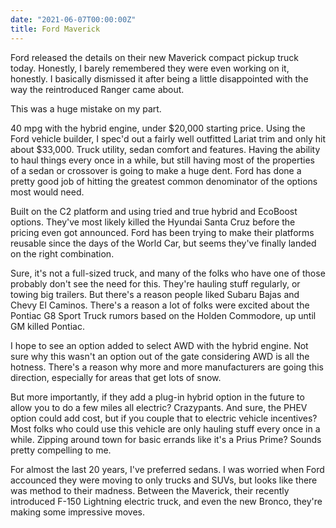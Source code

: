 ```yaml
---
date: "2021-06-07T00:00:00Z"
title: Ford Maverick
---
```


Ford released the details on their new Maverick compact pickup truck today.  Honestly, I barely remembered they were even working on it, honestly.  I basically dismissed it after being a little disappointed with the way the reintroduced Ranger came about.

This was a huge mistake on my part.

40 mpg with the hybrid engine, under $20,000 starting price.  Using the Ford vehicle builder, I spec'd out a fairly well outfitted Lariat trim and only hit about $33,000.  Truck utility, sedan comfort and features.  Having the ability to haul things every once in a while, but still having most of the properties of a sedan or crossover is going to make a huge dent.  Ford has done a pretty good job of hitting the greatest common denominator of the options most would need.

Built on the C2 platform and using tried and true hybrid and EcoBoost options.  They've most likely killed the Hyundai Santa Cruz before the pricing even got announced.  Ford has been trying to make their platforms reusable since the days of the World Car, but seems they've finally landed on the right combination.

Sure, it's not a full-sized truck, and many of the folks who have one of those probably don't see the need for this.  They're hauling stuff regularly, or towing big trailers.  But there's a reason people liked Subaru Bajas and Chevy El Caminos.  There's a reason a lot of folks were excited about the Pontiac G8 Sport Truck rumors based on the Holden Commodore, up until GM killed Pontiac.

I hope to see an option added to select AWD with the hybrid engine.  Not sure why this wasn't an option out of the gate considering AWD is all the hotness.  There's a reason why more and more manufacturers are going this direction, especially for areas that get lots of snow.

But more importantly, if they add a plug-in hybrid option in the future to allow you to do a few miles all electric?  Crazypants.  And sure, the PHEV option could add cost, but if you couple that to electric vehicle incentives?  Most folks who could use this vehicle are only hauling stuff every once in a while.  Zipping around town for basic errands like it's a Prius Prime?  Sounds pretty compelling to me.

For almost the last 20 years, I've preferred sedans.  I was worried when Ford accounced they were moving to only trucks and SUVs, but looks like there was method to their madness.  Between the Maverick, their recently introduced F-150 Lightning electric truck, and even the new Bronco, they're making some impressive moves.
